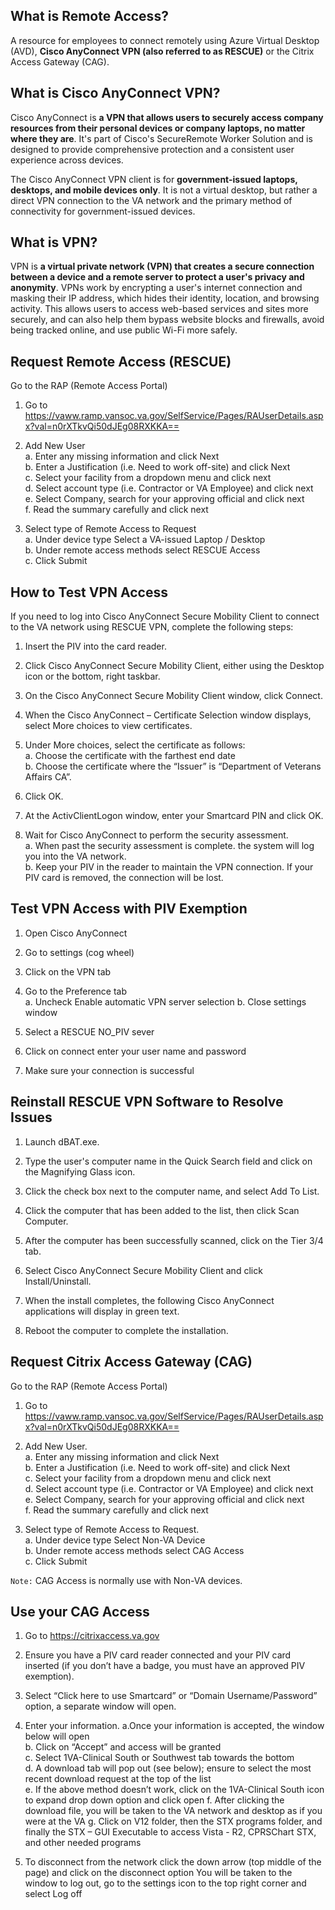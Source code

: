 ## What is Remote Access?  
A resource for employees to connect remotely using Azure Virtual Desktop (AVD), **Cisco AnyConnect VPN (also referred to as RESCUE)** or the Citrix Access Gateway (CAG).  

## What is Cisco AnyConnect VPN?  
Cisco AnyConnect is **a VPN that allows users to securely access company resources from their personal devices or company laptops, no matter where they are**. It's part of Cisco's SecureRemote Worker Solution and is designed to provide comprehensive protection and a consistent user experience across devices.  

The Cisco AnyConnect VPN client is for **government-issued laptops, desktops, and mobile devices only**. It is not a virtual desktop, but rather a direct VPN connection to the VA network and the primary method of connectivity for government-issued devices.  

## What is VPN?  
VPN is **a virtual private network (VPN) that creates a secure connection between a device and a remote server to protect a user's privacy and anonymity**. VPNs work by encrypting a user's internet connection and masking their IP address, which hides their identity, location, and browsing activity. This allows users to access web-based services and sites more securely, and can also help them bypass website blocks and firewalls, avoid being tracked online, and use public Wi-Fi more safely.   

## Request Remote Access (RESCUE)
Go to the RAP (Remote Access Portal)  
1.	Go to https://vaww.ramp.vansoc.va.gov/SelfService/Pages/RAUserDetails.aspx?val=n0rXTkvQi50dJEg08RXKKA==  

2.	Add New User  
a.	Enter any missing information and click Next  
b.	Enter a Justification (i.e. Need to work off-site) and click Next  
c.	Select your facility from a dropdown menu and click next  
d.	Select account type (i.e. Contractor or VA Employee) and click next  
e.	Select Company, search for your approving official and click next  
f.	Read the summary carefully and click next  

3.	Select type of Remote Access to Request  
a.	Under device type Select a VA-issued Laptop / Desktop  
b.	Under remote access methods select RESCUE Access  
c.	Click Submit  

## How to Test VPN Access  
If you need to log into Cisco AnyConnect Secure Mobility Client to connect to the VA network using RESCUE VPN, complete the following steps:   
1.	Insert the PIV into the card reader.  

2.	Click Cisco AnyConnect Secure Mobility Client, either using the Desktop icon or the bottom, right taskbar.  

3.	On the Cisco AnyConnect Secure Mobility Client window, click Connect.  

4.	When the Cisco AnyConnect – Certificate Selection window displays, select More choices to view certificates.  

5.	Under More choices, select the certificate as follows:  
a.	Choose the certificate with the farthest end date  
b.	Choose the certificate where the “Issuer” is “Department of Veterans Affairs CA”.  

6.	Click OK.  

7.	At the ActivClientLogon window, enter your Smartcard PIN and click OK. 

8.	Wait for Cisco AnyConnect to perform the security assessment.   
a.	When past the security assessment is complete. the system will log you into the VA network.    
b.	Keep your PIV in the reader to maintain the VPN connection. If your PIV card is removed, the connection will be lost.  

## Test VPN Access with PIV Exemption  
1. Open Cisco AnyConnect  

2. Go to settings (cog wheel)  

3. Click on the VPN tab  

4. Go to the Preference tab  
a. Uncheck Enable automatic VPN server selection
b. Close settings window  

5. Select a RESCUE NO_PIV sever  

6. Click on connect enter your user name and password  

7. Make sure your connection is successful

## Reinstall RESCUE VPN Software to Resolve Issues
1. Launch dBAT.exe.
   
2. Type the user's computer name in the Quick Search field and click on the Magnifying Glass icon.
   
3. Click the check box next to the computer name, and select Add To List.
   
4. Click the computer that has been added to the list, then click Scan Computer.
   
5. After the computer has been successfully scanned, click on the Tier 3/4 tab.
    
6. Select Cisco AnyConnect Secure Mobility Client and click Install/Uninstall.
    
7. When the install completes, the following Cisco AnyConnect applications will display in green text.
    
8. Reboot the computer to complete the installation.

## Request Citrix Access Gateway (CAG)
Go to the RAP (Remote Access Portal)  
1.	Go to https://vaww.ramp.vansoc.va.gov/SelfService/Pages/RAUserDetails.aspx?val=n0rXTkvQi50dJEg08RXKKA==
   
2.	Add New User.  
   a.	Enter any missing information and click Next  
   b.	Enter a Justification (i.e. Need to work off-site) and click Next  
   c.	Select your facility from a dropdown menu and click next  
   d.	Select account type (i.e. Contractor or VA Employee) and click next  
   e.	Select Company, search for your approving official and click next  
   f.	Read the summary carefully and click next  

3.	Select type of Remote Access to Request.  
   a.	Under device type Select Non-VA Device  
   b.	Under remote access methods select CAG Access  
   c.	Click Submit
  	
`Note:` CAG Access is normally use with Non-VA devices.  	

## Use your CAG Access
1. Go to https://citrixaccess.va.gov
   
2. Ensure you have a PIV card reader connected and your PIV card inserted (if you don’t have a badge, you must 
have an approved PIV exemption).

3. Select “Click here to use Smartcard” or “Domain Username/Password” option, a separate window will open.
   
4.  Enter your information. 
   a.Once your information is accepted, the window below will open  
   b. Click on “Accept” and access will be granted  
   c. Select 1VA-Clinical South or Southwest tab towards the bottom  
   d. A download tab will pop out (see below); ensure to select the most recent download request at the top of the list  
   e. If the above method doesn’t work, click on the 1VA-Clinical South icon to expand drop down option and click open 
   f. After clicking the download file, you will be taken to the VA network and desktop as if you were at the VA
   g. Click on V12 folder, then the STX programs folder, and finally the STX – GUI Executable to access Vista - R2, CPRSChart STX, 
and other needed programs  
 
5. To disconnect from the network click the down arrow (top middle of the page) and click on the disconnect option 
You will be taken to the window to log out, go to the settings icon to the top right corner and select Log off   
